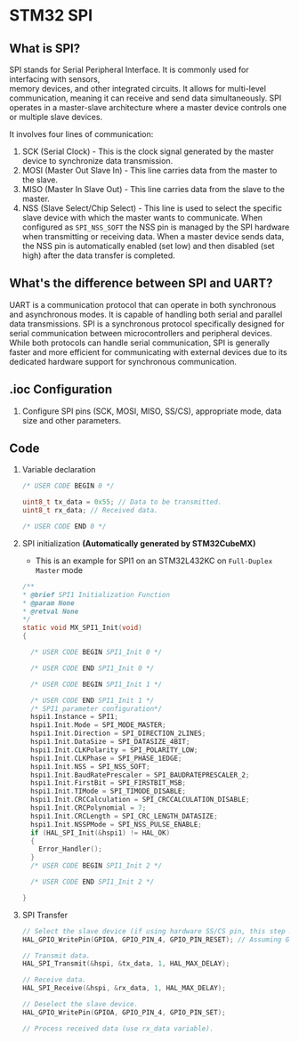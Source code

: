 # STM32 SPI

## What is SPI?

SPI stands for Serial Peripheral Interface. It is commonly used for interfacing with sensors,  
memory devices, and other integrated circuits. It allows for multi-level communication, meaning it
can receive and send data simultaneously. SPI operates in a master-slave architecture where a
master device controls one or multiple slave devices.

It involves four lines of communication:

1. SCK (Serial Clock) - This is the clock signal generated by the master device to synchronize data
   transmission.
2. MOSI (Master Out Slave In) - This line carries data from the master to the slave.
3. MISO (Master In Slave Out) - This line carries data from the slave to the master.
4. NSS (Slave Select/Chip Select) - This line is used to select the specific slave device with
   which the master wants to communicate. When configured as `SPI_NSS_SOFT` the NSS pin is managed
   by the SPI hardware when transmitting or receiving data. When a master device sends data, the
   NSS pin is automatically enabled (set low) and then disabled (set high) after the data transfer
   is completed.

## What's the difference between SPI and UART?

UART is a communication protocol that can operate in both synchronous and asynchronous modes. It is
capable of handling both serial and parallel data transmissions. SPI is a synchronous protocol
specifically designed for serial communication between microcontrollers and peripheral devices.
While both protocols can handle serial communication, SPI is generally faster and more efficient
for communicating with external devices due to its dedicated hardware support for synchronous
communication.

## .ioc Configuration

1. Configure SPI pins (SCK, MOSI, MISO, SS/CS), appropriate mode, data size and other parameters.

## Code

1. Variable declaration

   ```C
   /* USER CODE BEGIN 0 */
   
   uint8_t tx_data = 0x55; // Data to be transmitted.
   uint8_t rx_data; // Received data.
   
   /* USER CODE END 0 */
   ```

2. SPI initialization **(Automatically generated by STM32CubeMX)**
    - This is an example for SPI1 on an STM32L432KC on `Full-Duplex Master` mode

   ```C
   /**
   * @brief SPI1 Initialization Function
   * @param None
   * @retval None
   */
   static void MX_SPI1_Init(void)
   {

     /* USER CODE BEGIN SPI1_Init 0 */

     /* USER CODE END SPI1_Init 0 */

     /* USER CODE BEGIN SPI1_Init 1 */

     /* USER CODE END SPI1_Init 1 */
     /* SPI1 parameter configuration*/
     hspi1.Instance = SPI1;
     hspi1.Init.Mode = SPI_MODE_MASTER;
     hspi1.Init.Direction = SPI_DIRECTION_2LINES;
     hspi1.Init.DataSize = SPI_DATASIZE_4BIT;
     hspi1.Init.CLKPolarity = SPI_POLARITY_LOW;
     hspi1.Init.CLKPhase = SPI_PHASE_1EDGE;
     hspi1.Init.NSS = SPI_NSS_SOFT;
     hspi1.Init.BaudRatePrescaler = SPI_BAUDRATEPRESCALER_2;
     hspi1.Init.FirstBit = SPI_FIRSTBIT_MSB;
     hspi1.Init.TIMode = SPI_TIMODE_DISABLE;
     hspi1.Init.CRCCalculation = SPI_CRCCALCULATION_DISABLE;
     hspi1.Init.CRCPolynomial = 7;
     hspi1.Init.CRCLength = SPI_CRC_LENGTH_DATASIZE;
     hspi1.Init.NSSPMode = SPI_NSS_PULSE_ENABLE;
     if (HAL_SPI_Init(&hspi1) != HAL_OK)
     {
       Error_Handler();
     }
     /* USER CODE BEGIN SPI1_Init 2 */

     /* USER CODE END SPI1_Init 2 */

   }
   ```

3. SPI Transfer

   ```C
   // Select the slave device (if using hardware SS/CS pin, this step might not be needed).
   HAL_GPIO_WritePin(GPIOA, GPIO_PIN_4, GPIO_PIN_RESET); // Assuming GPIOA Pin 4 is used as SS/CS.
   
   // Transmit data.
   HAL_SPI_Transmit(&hspi, &tx_data, 1, HAL_MAX_DELAY);
   
   // Receive data.
   HAL_SPI_Receive(&hspi, &rx_data, 1, HAL_MAX_DELAY);
   
   // Deselect the slave device.
   HAL_GPIO_WritePin(GPIOA, GPIO_PIN_4, GPIO_PIN_SET);
   
   // Process received data (use rx_data variable).
   ``` 

